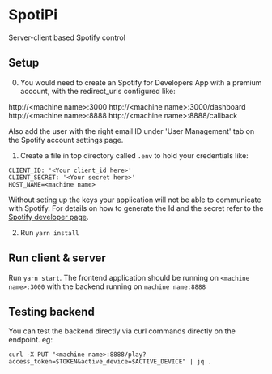 # SpotiPi
Server-client based Spotify control

## Setup
0. You would need to create an Spotify for Developers App with a premium account, with the redirect_urls configured like:

http://\<machine name\>:3000
http://\<machine name\>:3000/dashboard
http://\<machine name\>:8888
http://\<machine name\>:8888/callback

Also add the user with the right email ID under 'User Management' tab on the Spotify account settings page.

1. Create a file in top directory called `.env` to hold your credentials like:
```
CLIENT_ID: '<Your client_id here>'
CLIENT_SECRET: '<Your secret here>'
HOST_NAME=<machine name>
```
Without seting up the keys your application will not be able to communicate with Spotify. For details on how to generate the Id and the secret refer to the [Spotify developer page](https://developer.spotify.com/documentation/general/guides/authorization/app-settings/).

2. Run `yarn install`

## Run client & server
Run `yarn start`. The frontend application should be running on `<machine name>:3000` with the backend running on `machine name:8888`

## Testing backend
You can test the backend directly via curl commands directly on the endpoint. eg: 
```
curl -X PUT "<machine name>:8888/play?access_token=$TOKEN&active_device=$ACTIVE_DEVICE" | jq .
```
